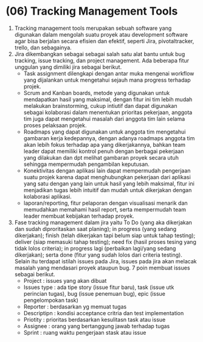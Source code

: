 # (06) Tracking Management Tools

1. Tracking management tools merupakan sebuah software yang digunakan dalam mengolah suatu proyek atau development software agar bisa berjalan secara efisien dan efektif, seperti Jira, pivotaltracker, trello, dan sebagainya.
2. Jira dikembangkan sebagai sebagai salah satu alat bantu untuk bug tracking, issue tracking, dan project management. Ada beberapa fitur unggulan yang dimiliki jira sebagai berikut.
    - Task assignment dilengkapi dengan antar muka mengenai workflow yang dijalankan untuk mengetahui sejauh mana progress terhadap projek.
    - Scrum and Kanban boards, metode yang digunakan untuk mendapatkan hasil yang maksimal, dengan fitur ini tim lebih mudah melakukan brainstorming, cukup intiutif dan dapat digunakan sebagai kolaborasi dalam menentukan prioritas pekerjaan, anggota tim juga dapat mengetahui masalah dari anggota tim lain selama proses pelaksaan projek.
    - Roadmaps yang dapat digunakan untuk anggota tim mengetahui gambaran kerja kedepannya, dengan adanya roadmaps anggota tim akan lebih fokus terhadap apa yang dikerjakannya, bahkan team leader dapat memiliki kontrol penuh dengan berbagai pekerjaan yang dilakukan dan dpt melihat gambaran proyek secara utuh sehingga mempermudah pengambilan keputusan.
    - Konektivitas dengan aplikasi lain dapat mempermudah pengerjaan suatu projek karena dapat menghubungkan pekerjaan dari aplikasi yang satu dengan yang lain untuk hasil yang lebih maksimal, fitur ini menjadikan tugas lebih intuitif dan mudah untuk dikerjakan dengan kolaborasi aplikasi.
    - laporan/reporting, fitur pelaporan dengan visualisasi menarik dan memudahkan memahami hasil report, serta mempermudah team leader membuat kebijakan terhadap proyek.
3. Fase tracking management dalam jira yaitu To Do (yang aka dikerjakan dan sudah diproritaskan saat planing); in progress (yang sedang dikerjakan); finish (telah dikerjakan tapi belum siap untuk tahap testing); deliver (siap memasuki tahap testing); need fix (hasil proses tesing yang tidak lolos criteria); in progress lagi (perbaikan lagi/yang sedang dikerjakan); serta done (fitur yang sudah lolos dari criteria testing). Selain itu terdapat istilah issues pada Jira, issues pada jira akan melacak masalah yang mendasari proyek ataupun bug. 7 poin membuat issues sebagai berikut.
    -  Project : issues yang akan dibuat
    - Issues type : ada tipe story (issue fitur baru), task (issue utk perincian tugas), bug (issue penemuan bug), epic (issue pengelompokan task)
    - Reporter : berdasarkan yg memuat tugas
    - Descriptipn : kondisi acceptance critria dan test implementation
    - Priotity : prioritas berdasarkan kesulitasn task atau issue
    - Assignee : orang yang bertanggung jawab terhadap tugas
    - Sprint : ruang waktu pengerjaan stask atau issue
 